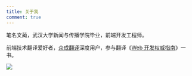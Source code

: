 ```yaml
---
title: 关于我
comment: true
---
```


笔名文蔺，武汉大学新闻与传播学院毕业，前端开发工程师。

前端技术翻译爱好者，[众成翻译](http://www.zcfy.cc/@wemlin)深度用户，参与翻译《[Web 开发权威指南](http://www.ituring.com.cn/book/2070)》一书。

![](https://p1.ssl.qhimg.com/t01e88440b10da41210.png)

